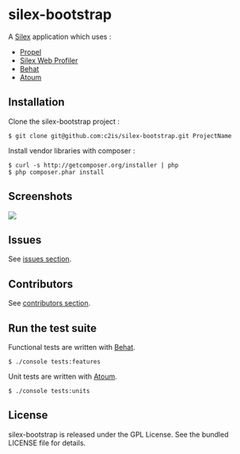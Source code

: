 silex-bootstrap
===============

A [Silex](http://silex.sensiolabs.org/) application which uses :
* [Propel](http://propelorm.org/)
* [Silex Web Profiler](http://fabien.potencier.org/article/66/debugging-silex-applications-just-got-funnier)
* [Behat](http://behat.org/)
* [Atoum](http://www.atoum.org/)

Installation
------------

Clone the silex-bootstrap project :
```shell
$ git clone git@github.com:c2is/silex-bootstrap.git ProjectName
```

Install vendor libraries with composer :
```shell
$ curl -s http://getcomposer.org/installer | php
$ php composer.phar install
```

Screenshots
-----------
![](https://raw.github.com/c2is/silex-bootstrap/master/doc/screenshot_1.png)

Issues
------
See [issues section](https://github.com/c2is/silex-bootstrap/issues).

Contributors
------
See [contributors section](https://github.com/c2is/silex-bootstrap/graphs/contributors).

Run the test suite
------
Functional tests are written with [Behat](http://behat.org/).
```shell
$ ./console tests:features
```
Unit tests are written with [Atoum](http://docs.atoum.org/).
```shell
$ ./console tests:units
```

License
-------

silex-bootstrap is released under the GPL License. See the bundled LICENSE file for details.
